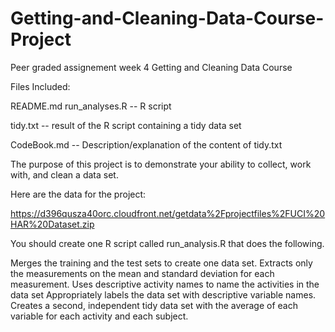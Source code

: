 # Getting-and-Cleaning-Data-Course-Project
Peer graded assignement week 4 Getting and Cleaning Data Course

Files Included:

README.md
run_analyses.R -- R script

tidy.txt -- result of the R script containing a tidy data set

CodeBook.md -- Description/explanation of the content of tidy.txt


The purpose of this project is to demonstrate your ability to collect, work with, and clean a data set.

Here are the data for the project:

https://d396qusza40orc.cloudfront.net/getdata%2Fprojectfiles%2FUCI%20HAR%20Dataset.zip

You should create one R script called run_analysis.R that does the following.

Merges the training and the test sets to create one data set.
Extracts only the measurements on the mean and standard deviation for each measurement.
Uses descriptive activity names to name the activities in the data set
Appropriately labels the data set with descriptive variable names.
Creates a second, independent tidy data set with the average of each variable for each activity and each subject.
